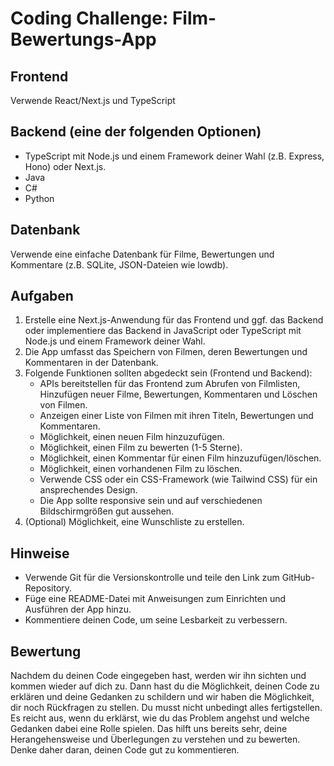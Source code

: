 # Coding Challenge: Film-Bewertungs-App

## Frontend

Verwende React/Next.js und TypeScript

## Backend (eine der folgenden Optionen)

- TypeScript mit Node.js und einem Framework deiner Wahl (z.B. Express, Hono) oder Next.js.
- Java
- C#
- Python

## Datenbank

Verwende eine einfache Datenbank für Filme, Bewertungen und Kommentare (z.B. SQLite, JSON-Dateien wie lowdb).

## Aufgaben

1. Erstelle eine Next.js-Anwendung für das Frontend und ggf. das Backend oder implementiere das Backend in JavaScript oder TypeScript mit Node.js und einem Framework deiner Wahl.
2. Die App umfasst das Speichern von Filmen, deren Bewertungen und Kommentaren in der Datenbank.
3. Folgende Funktionen sollten abgedeckt sein (Frontend und Backend):
   - APIs bereitstellen für das Frontend zum Abrufen von Filmlisten, Hinzufügen neuer Filme, Bewertungen, Kommentaren und Löschen von Filmen.
   - Anzeigen einer Liste von Filmen mit ihren Titeln, Bewertungen und Kommentaren.
   - Möglichkeit, einen neuen Film hinzuzufügen.
   - Möglichkeit, einen Film zu bewerten (1-5 Sterne).
   - Möglichkeit, einen Kommentar für einen Film hinzuzufügen/löschen.
   - Möglichkeit, einen vorhandenen Film zu löschen.
   - Verwende CSS oder ein CSS-Framework (wie Tailwind CSS) für ein ansprechendes Design.
   - Die App sollte responsive sein und auf verschiedenen Bildschirmgrößen gut aussehen.
4. (Optional) Möglichkeit, eine Wunschliste zu erstellen.

## Hinweise

- Verwende Git für die Versionskontrolle und teile den Link zum GitHub-Repository.
- Füge eine README-Datei mit Anweisungen zum Einrichten und Ausführen der App hinzu.
- Kommentiere deinen Code, um seine Lesbarkeit zu verbessern.

## Bewertung

Nachdem du deinen Code eingegeben hast, werden wir ihn sichten und kommen wieder auf dich zu. Dann hast du die Möglichkeit, deinen Code zu erklären und deine Gedanken zu schildern und wir haben die Möglichkeit, dir noch Rückfragen zu stellen. Du musst nicht unbedingt alles fertigstellen. Es reicht aus, wenn du erklärst, wie du das Problem angehst und welche Gedanken dabei eine Rolle spielen. Das hilft uns bereits sehr, deine Herangehensweise und Überlegungen zu verstehen und zu bewerten. Denke daher daran, deinen Code gut zu kommentieren.

